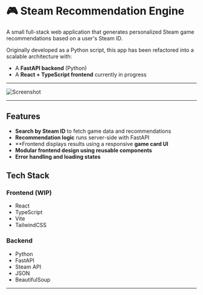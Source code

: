 # 🎮 Steam Recommendation Engine

A small full-stack web application that generates personalized Steam game recommendations based on a user's Steam ID.

Originally developed as a Python script, this app has been refactored into a scalable architecture with:
- A **FastAPI backend** (Python)
- A **React + TypeScript frontend** currently in progress

---

![Screenshot](screenshots/demo.png)

---

## Features

- **Search by Steam ID** to fetch game data and recommendations
- **Recommendation logic** runs server-side with FastAPI
- **Frontend displays results using a responsive **game card UI**
- **Modular frontend design using reusable components**
- **Error handling and loading states**

## Tech Stack

### Frontend (WIP)
- React
- TypeScript
- Vite 
- TailwindCSS 
  
### Backend
- Python 
- FastAPI
- Steam API
- JSON
- BeautifulSoup

---

